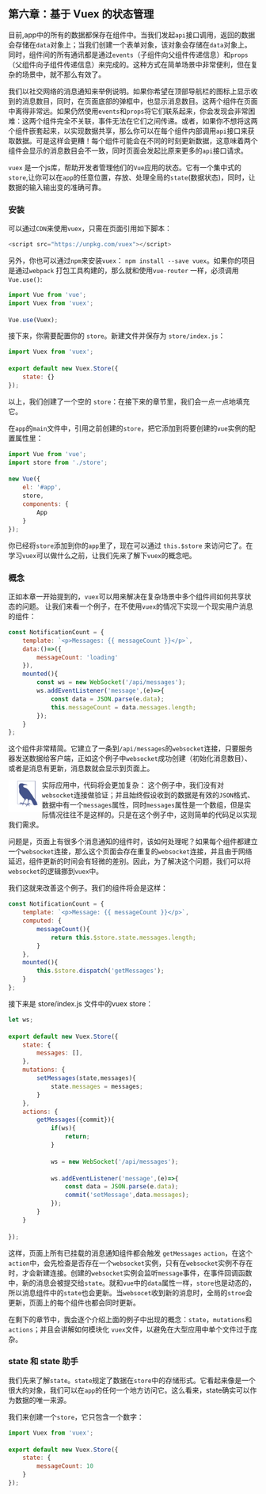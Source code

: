## 第六章：基于 Vuex 的状态管理
目前,app中的所有的数据都保存在组件中。当我们发起`api`接口调用，返回的数据会存储在`data`对象上；当我们创建一个表单对象，该对象会存储在`data`对象上。同时，组件间的所有通讯都是通过`events`（子组件向父组件传递信息）和`props`（父组件向子组件传递信息）来完成的。这种方式在简单场景中非常便利，但在复杂的场景中，就不那么有效了。

我们以社交网络的消息通知来举例说明。如果你希望在顶部导航栏的图标上显示收到的消息数目，同时，在页面底部的弹框中，也显示消息数目。这两个组件在页面中离得非常远。如果仍然使用`events`和`props`将它们联系起来，你会发现会非常困难：这两个组件完全不关联，事件无法在它们之间传递。或者，如果你不想将这两个组件嵌套起来，以实现数据共享，那么你可以在每个组件内部调用`api`接口来获取数据。可是这样会更糟！每个组件可能会在不同的时刻更新数据，这意味着两个组件会显示的消息数目会不一致，同时页面会发起比原来更多的`api`接口请求。

`vuex` 是一个js库，帮助开发者管理他们的`Vue`应用的状态。它有一个集中式的`store`,让你可以在`app`的任意位置，存放、处理全局的`state`(数据状态)，同时，让数据的输入输出变的准确可靠。

### 安装
可以通过`CDN`来使用`vuex`，只需在页面引用如下脚本：

```javascript
<script src="https://unpkg.com/vuex"></script>
```

另外，你也可以通过`npm`来安装`vuex`： `npm install --save vuex`。如果你的项目是通过`webpack` 打包工具构建的，那么就和使用`vue-router` 一样，必须调用`Vue.use()`:

```javascript
import Vue from 'vue';
import Vuex from 'vuex';

Vue.use(Vuex);

```
接下来，你需要配置你的 `store`。新建文件并保存为 `store/index.js`：

```javascript
import Vuex from 'vuex';

export default new Vuex.Store({
	state: {}
});
```

以上，我们创建了一个空的 `store`：在接下来的章节里，我们会一点一点地填充它。

在`app`的`main`文件中，引用之前创建的`store`，把它添加到将要创建的`vue`实例的配置属性里：

```javascript
import Vue from 'vue';
import store from './store';

new Vue({
	el: '#app',
	store,
	components: {
		App
	}
});
```

你已经将`store`添加到你的`app`里了，现在可以通过 `this.$store` 来访问它了。在学习`vuex`可以做什么之前，让我们先来了解下`vuex`的概念吧。

### 概念
正如本章一开始提到的，`vuex`可以用来解决在复杂场景中多个组件间如何共享状态的问题。
让我们来看一个例子，在不使用`vuex`的情况下实现一个现实用户消息的组件：

```javascript
const NotificationCount = {
	template: `<p>Messages: {{ messageCount }}</p>`,
	data:()=>({
		messageCount: 'loading'
	}),
	mounted(){
		const ws = new WebSocket('/api/messages');
		ws.addEventListener('message',(e)=>{
			const data = JSON.parse(e.data);
			this.messageCount = data.messages.length;
		});
	}
};

```

这个组件非常精简。它建立了一条到`/api/messages`的`websocket`连接，只要服务器发送数据给客户端，正如这个例子中`websocket`成功创建（初始化消息数目）、或者是消息有更新，消息数就会显示到页面上。



<img src="./images-[张泉壹]/c_6_1.jpg" style="height: 65px;float: left;">

实际应用中，代码将会更加复杂： 这个例子中，我们没有对 `websocket`连接做验证；并且始终假设收到的数据是有效的`JSON`格式、数据中有一个`messages`属性，同时`messages`属性是一个数组，但是实际情况往往不是这样的。只是在这个例子中，这则简单的代码足以实现我们需求。

问题是，页面上有很多个消息通知的组件时，该如何处理呢？如果每个组件都建立一个`websocket`连接，那么这个页面会存在重复的`websocket`连接，并且由于网络延迟，组件更新的时间会有轻微的差别。因此，为了解决这个问题，我们可以将`websocket`的逻辑挪到`vuex`中。

我们这就来改善这个例子。我们的组件将会是这样：

```javascript
const NotificationCount = {
	template: `<p>Message: {{ messageCount }}</p>`,
	computed: {
		messageCount(){
			return this.$store.state.messages.length;
		}
	},
	mounted(){
		this.$store.dispatch('getMessages');
	}
};
```

接下来是 store/index.js 文件中的vuex store：

```javascript
let ws;

export default new Vuex.Store({
	state: {
		messages: [],
	},
	mutations: {
		setMessages(state,messages){
			state.messages = messages;
		}
	},
	actions: {
		getMessages({commit}){
			if(ws){
				return;
			}
			
			ws = new WebSocket('/api/messages');
			
			ws.addEventListener('message',(e)=>{
				const data = JSON.parse(e.data);
				commit('setMessage',data.messages);
			});
		}
	}
	
});

```

这样，页面上所有已挂载的消息通知组件都会触发 `getMessages` `action`，在这个`action`中，会先检查是否存在一个`websocket`实例，只有在`websocket`实例不存在时，才会新建连接。创建的`websocket`实例会监听`message`事件，在事件回调函数中，新的消息会被提交给`state`。就和`vue`中的`data`属性一样，`store`也是动态的，所以消息组件中的`state`也会更新。当`websocet`收到新的消息时，全局的`stroe`会更新，页面上的每个组件也都会同时更新。

在剩下的章节中，我会逐个介绍上面的例子中出现的概念：`state`，`mutations`和`actions`；并且会讲解如何模块化 `vuex`文件，以避免在大型应用中单个文件过于庞杂。

### state 和 state 助手
我们先来了解`state`。`state`规定了数据在`store`中的存储形式。它看起来像是一个很大的对象，我们可以在`app`的任何一个地方访问它。这么看来，state确实可以作为数据的唯一来源。

我们来创建一个`store`，它只包含一个数字：

```javascript
import Vuex from 'vuex';

export default new Vuex.Store({
	state: {
		messageCount: 10
	}
});

```





